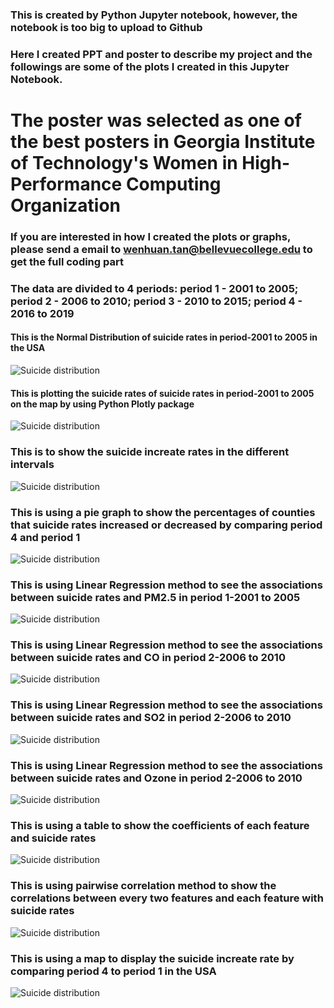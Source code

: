 ### This is created by Python Jupyter notebook, however, the notebook is too big to upload to Github
### Here I created PPT and poster to describe my project and the followings are some of the plots I created in this Jupyter Notebook. 
# The poster was selected as one of the best posters in Georgia Institute of Technology's Women in High-Performance Computing Organization 
### If you are interested in how I created the plots or graphs, please send a email to wenhuan.tan@bellevuecollege.edu to get the full coding part
### The data are divided to 4 periods: period 1 - 2001 to 2005; period 2 - 2006 to 2010; period 3 - 2010 to 2015; period 4 - 2016 to 2019

#### This is the Normal Distribution of suicide rates in period-2001 to 2005 in the USA
<img src="https://github.com/Wenhuan2516/Air-Quality-and-Suicides/blob/main/suicide1.png" alt="Suicide distribution" title="Suicide Distribution">

#### This is plotting the suicide rates of suicide rates in period-2001 to 2005 on the map by using Python Plotly package 
<img src="https://github.com/Wenhuan2516/Air-Quality-and-Suicides/blob/main/suicide2.png" alt="Suicide distribution" title="Suicide Distribution">

### This is to show the suicide increate rates in the different intervals 
<img src="https://github.com/Wenhuan2516/Air-Quality-and-Suicides/blob/main/suicide3.png" alt="Suicide distribution" title="Suicide Distribution">

### This is using a pie graph to show the percentages of counties that suicide rates increased or decreased by comparing period 4 and period 1
<img src="https://github.com/Wenhuan2516/Air-Quality-and-Suicides/blob/main/suicide4.png" alt="Suicide distribution" title="Suicide Distribution">

### This is using Linear Regression method to see the associations between suicide rates and PM2.5 in period 1-2001 to 2005
<img src="https://github.com/Wenhuan2516/Air-Quality-and-Suicides/blob/main/suicide7.png" alt="Suicide distribution" title="Suicide Distribution">

### This is using Linear Regression method to see the associations between suicide rates and CO in period 2-2006 to 2010
<img src="https://github.com/Wenhuan2516/Air-Quality-and-Suicides/blob/main/suicide8.png" alt="Suicide distribution" title="Suicide Distribution">

### This is using Linear Regression method to see the associations between suicide rates and SO2 in period 2-2006 to 2010
<img src="https://github.com/Wenhuan2516/Air-Quality-and-Suicides/blob/main/suicide9.png" alt="Suicide distribution" title="Suicide Distribution">

### This is using Linear Regression method to see the associations between suicide rates and Ozone  in period 2-2006 to 2010
<img src="https://github.com/Wenhuan2516/Air-Quality-and-Suicides/blob/main/suicide5.png" alt="Suicide distribution" title="Suicide Distribution">

### This is using a table to show the coefficients of each feature and suicide rates
<img src="https://github.com/Wenhuan2516/Air-Quality-and-Suicides/blob/main/suicide6.png" alt="Suicide distribution" title="Suicide Distribution">

### This is using pairwise correlation method to show the correlations between every two features and each feature with suicide rates
<img src="https://github.com/Wenhuan2516/Air-Quality-and-Suicides/blob/main/suicide10.png" alt="Suicide distribution" title="Suicide Distribution">

### This is using a map to display the suicide increate rate by comparing period 4 to period 1 in the USA 
<img src="https://github.com/Wenhuan2516/Air-Quality-and-Suicides/blob/main/increasemapresult.png" alt="Suicide distribution" title="Suicide Distribution">

